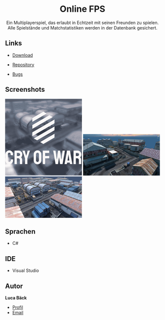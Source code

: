 <h1 align="center">Online FPS</h1>

<p align="center">Ein Multiplayerspiel, das erlaubt in Echtzeit mit seinen Freunden zu spielen. Alle Spielstände und Matchstatistiken werden in der Datenbank gesichert.</p>

## Links
- [Download](https://luca-games1.itch.io/cry-of-war "Download Online FPS")

- [Repository](https://github.com/luca-baeck/Online-FPS "Online FPS Repository")

- [Bugs](https://github.com/Rohit19060/Online-FPS/issues "Issues Page")


## Screenshots

![Screenshot](/application-preview/Logo.png "Screenshot")
![Screenshot](/application-preview/map1.jpg "Screenshot")
![Screenshot](/application-preview/map2.jpg "Screenshot")

## Sprachen

- C#

## IDE

- Visual Studio

## Autor

**Luca Bäck**

- [Profil](https://github.com/luca-baeck "Luca Bäck")
- [Email](mailto:luca.baeck@outlook.de?subject=Hello "Hi!")

